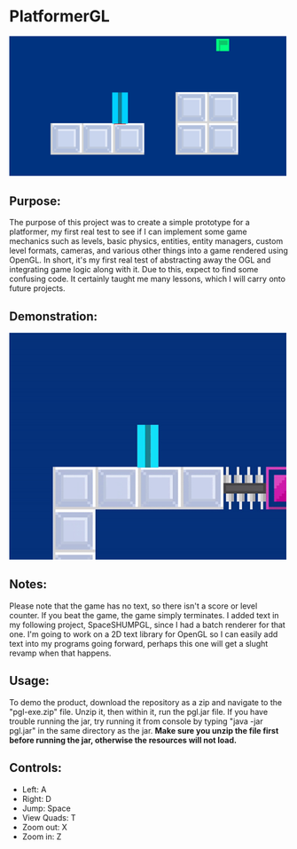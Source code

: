 # PlatformerGL
<img src="misc/demoImg.PNG" width = "500"></img>
## Purpose:
The purpose of this project was to create a simple prototype for a platformer, my first real test 
to see if I can implement some game mechanics such as levels, basic physics, entities, entity managers,
custom level formats, cameras, and various other things into a game rendered using OpenGL. In short, it's
my first real test of abstracting away the OGL and integrating game logic along with it. Due to this, expect
to find some confusing code. It certainly taught me many lessons, which I will carry onto future projects.
## Demonstration:
<img src="misc/demo.gif" width = "500"></img>
## Notes:
Please note that the game has no text, so there isn't a score or level counter. If you beat the game, the game simply terminates. 
I added text in my following project, SpaceSHUMPGL, since I had a batch renderer for that one. I'm going to work on 
a 2D text library for OpenGL so I can easily add text into my programs going forward, perhaps this one will get a slught revamp
when that happens.
## Usage:
To demo the product, download the repository as a zip and navigate to the "pgl-exe.zip" file. Unzip it, then within it, run the pgl.jar file.
If you have trouble running the jar, try running it from console by typing "java -jar pgl.jar" in the same directory as the jar.
<b>Make sure you unzip the file first before running the jar,
  otherwise the resources will not load.</b>
## Controls:
- Left: A
- Right: D
- Jump:  Space
- View Quads: T
- Zoom out: X
- Zoom in: Z
